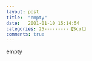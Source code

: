 ```yaml
---
layout: post
title:  "empty"
date:   2001-01-10 15:14:54
categories: 25---------【Scut】
comments: true
---
```

empty
